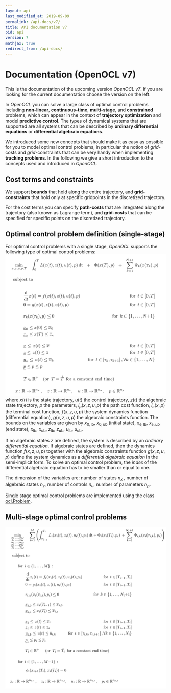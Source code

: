 ```yaml
---
layout: api
last_modified_at: 2019-09-09
permalink: /api-docs/v7/
title: API documentation v7
pid: api
version: 7
mathjax: true
redirect_from: /api-docs/ 
---
```


# Documentation  (OpenOCL v7)

This is the documentation of the upcoming version *OpenOCL v7*. If you are looking for the current documentation choose the version on the left.

In *OpenOCL* you can solve a large class of optimal control problems including **non-linear**, **continuous-time**, **multi-stage**, and **constrained** problems, which can appear in the context of **trajectory optimization** and model **predictive control**. The types of dynamical systems that are supported are all systems that can be described by **ordinary differential equations** or **differential algebraic equations**.

We introduced some new concepts that should make it as easy as possible for you to model optimal control problems, in particular the notion of *grid*-costs and *grid*-constraints that can be very handy when implementing **tracking problems**. In the following we give a short introduction to the concepts used and introduced in *OpenOCL*.

## Cost terms and constraints

We support **bounds** that hold along the entire trajectory, and **grid-constraints** that hold only at specific gridpoints in the discretized trajectory.

For the cost terms you can specify **path-costs** that are integrated along the trajectory (also known as Lagrange term),  and **grid-costs** that can be specified for specific points on the discretized trajectory.

## Optimal control problem definition (single-stage)

For optimal control problems with a single stage, *OpenOCL* supports the following type of optimal control problems:
![Single stage optimal control problem](/assets/img/api_single_stage_v7_n4.PNG)
where $x(t)$ is the state trajectory, $u(t)$ the control trajectory, $z(t)$ the algebraic state trajectory, $p$ the parameters, $l_p(x,z,u,p)$ the path cost function, $l_e(x,p)$ the terminal cost function, $f(x,z,u,p)$ the system dynamics function (differential equation), $g(x,z,u,p)$ the algebraic constraints function. The bounds on the variables are given by $x_\mathrm{0,lb}$, $x_\mathrm{0,ub}$ (initial state), $x_\mathrm{e,lb}$, $x_{e,ub}$ (end state), $x_\mathrm{lb}$, $x_\mathrm{ub}$, $z_\mathrm{lb}$, $z_\mathrm{ub}$, $u_\mathrm{lb}$, $u_\mathrm{ub}$.

If no algebraic states $z$ are defined, the system is described by an *ordinary differential equation*. If algebraic states are defined, then the dynamics function $f(x,z,u,p)$ together with the algebraic constraints function $g(x,z,u,p)$ define the system dynamics as a *differential algebraic equation* in the semi-implicit form. To solve an optimal control problem, the *index* of the differential algebraic equation has to be smaller than or equal to one.

The dimension of the variables are: number of states $n_x$ , number of algebraic states $n_z$, number of controls $n_u$, number of parameters $n_p$.

Single stage optimal control problems are implemented using the class [ocl.Problem](#apiocl_problem).

## Multi-stage optimal control problems

![Multi stage optimal control problem](/assets/img/api_multi_stage_v7_n4.PNG)
